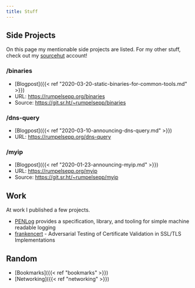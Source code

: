 ```yaml
---
title: Stuff
---
```


## Side Projects

On this page my mentionable side projects are listed.
For my other stuff, check out my [sourcehut](https://git.sr.ht/~rumpelsepp) account!

### /binaries

* [Blogpost]({{< ref "2020-03-20-static-binaries-for-common-tools.md" >}})
* URL: https://rumpelsepp.org/binaries
* Source: https://git.sr.ht/~rumpelsepp/binaries

### /dns-query

* [Blogpost]({{< ref "2020-03-10-announcing-dns-query.md" >}})
* URL: https://rumpelsepp.org/dns-query

### /myip

* [Blogpost]({{< ref "2020-01-23-announcing-myip.md" >}})
* URL: https://rumpelsepp.org/myip
* Source: https://git.sr.ht/~rumpelsepp/myip

## Work

At work I published a few projects.

* [PENLog](https://github.com/Fraunhofer-AISEC/penlog) provides a specification, library, and tooling for simple machine readable logging
* [frankencert](https://github.com/Fraunhofer-AISEC/frankencert) - Adversarial Testing of Certificate Validation in SSL/TLS Implementations

## Random

* [Bookmarks]({{< ref "bookmarks" >}})
* [Networking]({{< ref "networking" >}})
